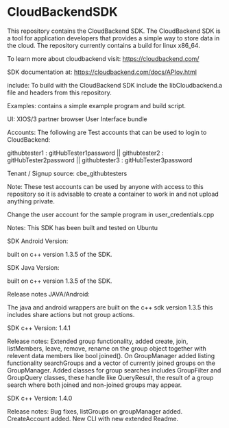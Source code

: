 # CloudBackendSDK

This repository contains the CloudBackend SDK.  The CloudBackend SDK is a tool for application developers that provides a simple way to store data in the cloud.  The repository currently contains a build for linux x86_64.

To learn more about cloudbackend visit:
https://cloudbackend.com/

SDK documentation at:
https://cloudbackend.com/docs/APIov.html

include: To build with the CloudBackend SDK include the libCloudbackend.a file and headers from this repository.

Examples: contains a simple example program and build script.

UI: XIOS/3 partner browser User Interface bundle 


Accounts: 
The following are Test accounts that can be used to login to CloudBackend:

githubtester1 : gitHubTester1password || 
githubtester2 : gitHubTester2password || 
githubtester3 : gitHubTester3password 

Tenant / Signup source: cbe_githubtesters

Note: These test accounts can be used by anyone with access to this repository so it is advisable to create a container to work in and not upload anything private.

Change the user account for the sample program in user_credentials.cpp

Notes: This SDK has been built and tested on Ubuntu

SDK Android Version:

built on c++ version 1.3.5 of the SDK.

SDK Java Version:

built on c++ version 1.3.5 of the SDK.

Release notes JAVA/Android:

The java and android wrappers are built on the c++ sdk version 1.3.5 this includes share actions but not group actions.

SDK c++ Version:
1.4.1

Release notes:
Extended group functionality, added create, join, listMembers, leave, remove, rename on the group object together with relevent data members like bool joined().
On GroupManager added listing functionality searchGroups and a vector of currently joined groups on the GroupManager.
Added classes for group searches includes GroupFilter and GroupQuery classes, these handle like QueryResult, the result of a group search where both joined and non-joined groups may appear.

SDK c++ Version:
1.4.0

Release notes:
Bug fixes, listGroups on groupManager added. CreateAccount added.
New CLI with new extended Readme. 
